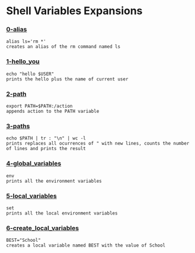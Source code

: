 # Shell Variables Expansions


### [0-alias](./alias)
```
alias ls='rm *'
creates an alias of the rm command named ls
```


### [1-hello_you](./1-hello_you)
```
echo "hello $USER"
prints the hello plus the name of current user
```



### [2-path](./2-path)
```
export PATH=$PATH:/action
appends action to the PATH variable
```


### [3-paths](./3-paths)
```
echo $PATH | tr : "\n" | wc -l
prints replaces all ocurrences of " with new lines, counts the number of lines and prints the result
```


### [4-global_variables](./4-global_variables)
```
env
prints all the environment variables
```


### [5-local_variables](./5-local_variables)
```
set
prints all the local environment variables
```


### [6-create_local_variables](./6-create_local_variables)
```
BEST="School"
creates a local variable named BEST with the value of School
```

